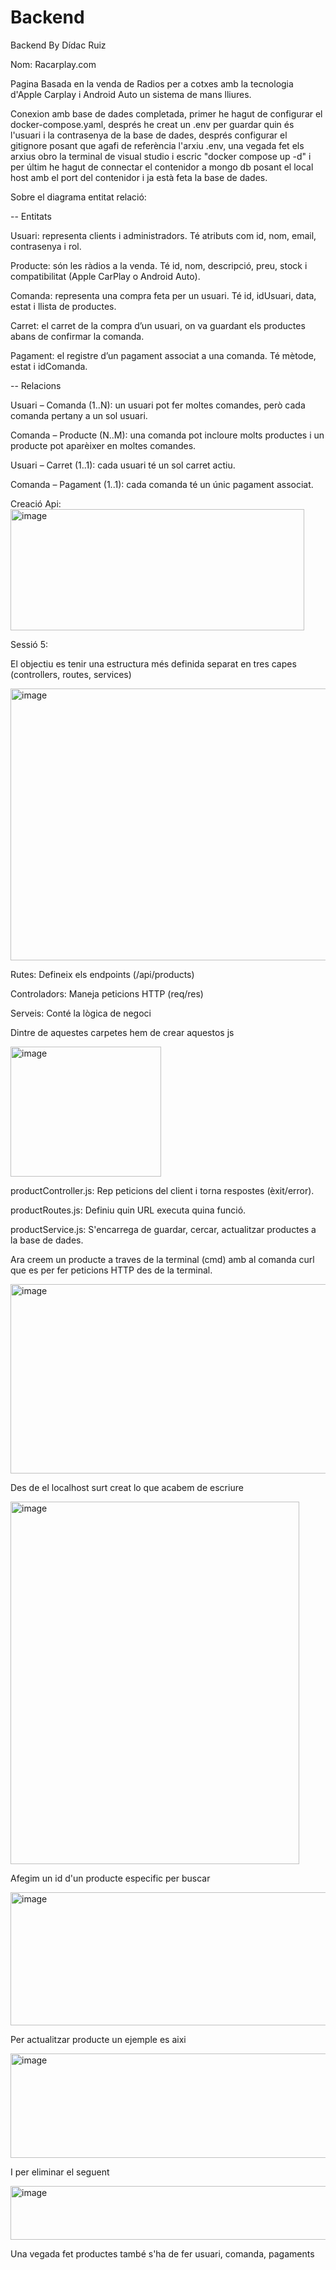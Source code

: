 # Backend
Backend By Dídac Ruiz

Nom: Racarplay.com

Pagina Basada en la venda de Radios per a cotxes amb la tecnologia d'Apple Carplay i Android Auto un sistema de mans lliures.

Conexion amb base de dades completada, primer he hagut de configurar el docker-compose.yaml, després he creat un .env per guardar quin és l'usuari i la contrasenya de la base de dades, després configurar el gitignore posant que agafi de referència l'arxiu .env, una vegada fet els arxius obro la terminal de visual studio i escric "docker compose up -d" i per últim he hagut de connectar el contenidor a mongo db posant el local host amb el port del contenidor i ja està feta la base de dades.

Sobre el diagrama entitat relació: 

-- Entitats

Usuari: representa clients i administradors. Té atributs com id, nom, email, contrasenya i rol.

Producte: són les ràdios a la venda. Té id, nom, descripció, preu, stock i compatibilitat (Apple CarPlay o Android Auto).

Comanda: representa una compra feta per un usuari. Té id, idUsuari, data, estat i llista de productes.

Carret: el carret de la compra d’un usuari, on va guardant els productes abans de confirmar la comanda.

Pagament: el registre d’un pagament associat a una comanda. Té mètode, estat i idComanda.

-- Relacions

Usuari – Comanda (1..N): un usuari pot fer moltes comandes, però cada comanda pertany a un sol usuari.

Comanda – Producte (N..M): una comanda pot incloure molts productes i un producte pot aparèixer en moltes comandes.

Usuari – Carret (1..1): cada usuari té un sol carret actiu.

Comanda – Pagament (1..1): cada comanda té un únic pagament associat.

Creació Api:
<img width="470" height="194" alt="image" src="https://github.com/user-attachments/assets/5755065c-8a83-45c6-a394-0e2b92b30e90" />

Sessió 5:

El objectiu es tenir una estructura més definida separat en tres capes (controllers, routes, services)

<img width="777" height="435" alt="image" src="https://github.com/user-attachments/assets/3f87f4fd-33fd-41ec-9d3c-4998a0b3db57" />

Rutes: Defineix els endpoints (/api/products)

Controladors: Maneja peticions HTTP (req/res)

Serveis: Conté la lògica de negoci

Dintre de aquestes carpetes hem de crear aquestos js

<img width="241" height="208" alt="image" src="https://github.com/user-attachments/assets/db276e63-5eb8-48f0-a8f9-602bb08c1115" />

productController.js: Rep peticions del client i torna respostes (èxit/error).

productRoutes.js: Definiu quin URL executa quina funció.

productService.js: S'encarrega de guardar, cercar, actualitzar productes a la base de dades.

Ara creem un producte a traves de la terminal (cmd) amb al comanda curl que es per fer peticions HTTP des de la terminal.

<img width="1451" height="303" alt="image" src="https://github.com/user-attachments/assets/c6caec9e-a4c5-4721-8d35-63aaff3696d8" />

Des de el localhost surt creat lo que acabem de escriure

<img width="462" height="580" alt="image" src="https://github.com/user-attachments/assets/96fbd91f-b37e-4e19-a344-8e64bfc6e913" />

Afegim un id d'un producte especific per buscar

<img width="1912" height="213" alt="image" src="https://github.com/user-attachments/assets/3586c6f9-e1c1-442b-b26d-cf571584916e" />

Per actualitzar producte un ejemple es aixi

<img width="1462" height="167" alt="image" src="https://github.com/user-attachments/assets/47b90157-6a99-41a5-9e43-c95918f3c335" />

I per eliminar el seguent

<img width="1336" height="86" alt="image" src="https://github.com/user-attachments/assets/1afc74ad-3d18-44d3-a10a-12eeab16a9d6" />

Una vegada fet productes també s'ha de fer usuari, comanda, pagaments







